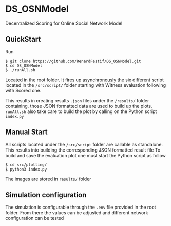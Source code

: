 # DS_OSNModel
Decentralized Scoring for Online Social Network Model

## QuickStart
Run

    $ git clone https://github.com/RenardFestif/DS_OSNModel.git
    $ cd DS_OSNModel
    $ ./runAll.sh
    
Located in the root folder. It fires up asynchronously the six different script located in the `/src/script/` folder starting
with Witness evaluation following with Scored one.

This results in creating results `.json` files under the `/results/` folder containing. those JSON formatted data are used to build up the plots.
`runAll.sh` also take care to build the plot by calling on the Python script `index.py`

## Manual Start
All scripts located under the `/src/script` folder are callable as standalone. This results into building the corresponding JSON formatted result file
To build and save the evaluation plot one must start the Python script as follow

    $ cd src/plotting/
    $ python3 index.py

The images are stored in `results/` folder 

## Simulation configuration
The simulation is configurable through the `.env` file provided in the root folder. From there the values can be adjusted and different network configuration
can be tested
